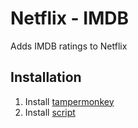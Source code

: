 # Netflix - IMDB
Adds IMDB ratings to Netflix
## Installation 
1) Install [tampermonkey](https://tampermonkey.net)
2) Install [script](https://raw.githubusercontent.com/ioannisioannou16/netflix-imdb/master/main.js) 

